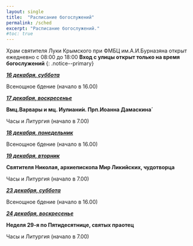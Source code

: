 ```yaml
---
layout: single
title:  "Расписание богослужений"
permalink: /sched
excerpt: "Расписание богослужений."
#toc: true
---
```


Храм святителя Луки Крымского при ФМБЦ им.А.И.Бурназяна открыт ежедневно с 08:00 до 18:00
__Вход с улицы открыт только на время богослужений__
{: .notice--primary}

<!-----
<style type="text/css">
  p {
    color: red;
  }
</style>
-->

<!-----
Вечерня и утреня (начало в 16.00) – в 1 корпусе (с пропуском)
{: .notice--warning}
-->

**_<span style="text-decoration:underline;">16 декабря, суббота</span>_**

Всенощное бдение (начало в 16.00)

**_<span style="text-decoration:underline;">17 декабря, воскресенье</span>_**

**Вмц.Варвары и мц. Иулиани́и. Прп.Иоанна Дамаскина́**

Часы и Литургия (начало в 7.00)

**_<span style="text-decoration:underline;">18 декабря, понедельник</span>_**

Всенощное бдение (начало в 16.00)

**_<span style="text-decoration:underline;">19 декабря, вторник</span>_**

**Святителя Николая, архиепископа Мир Ликийских, чудотворца**

Часы и Литургия (начало в 7.00)

**_<span style="text-decoration:underline;">23 декабря, суббота</span>_**

Всенощное бдение (начало в 16.00)

**_<span style="text-decoration:underline;">24 декабря, воскресенье</span>_**

**Неделя 29-я по Пятидесятнице, святых праотец**

Часы и Литургия (начало в 7.00)




